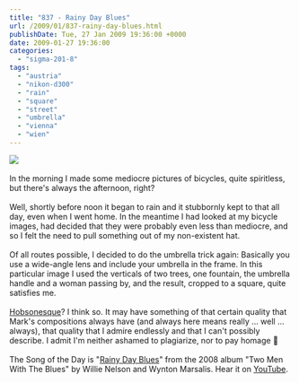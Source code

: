 ```yaml
---
title: "837 - Rainy Day Blues"
url: /2009/01/837-rainy-day-blues.html
publishDate: Tue, 27 Jan 2009 19:36:00 +0000
date: 2009-01-27 19:36:00
categories: 
  - "sigma-201-8"
tags: 
  - "austria"
  - "nikon-d300"
  - "rain"
  - "square"
  - "street"
  - "umbrella"
  - "vienna"
  - "wien"
---
```

<a href="https://d25zfm9zpd7gm5.cloudfront.net/1200x1200/2009/20090127_160941_ps.jpg" target="_blank"><img src="https://d25zfm9zpd7gm5.cloudfront.net/0600x0600/2009/20090127_160941_ps.jpg"/></a><br/><br/>In the morning I made some mediocre pictures of bicycles, quite spiritless, but there's always the afternoon, right?<br/><br/> Well, shortly before noon it began to rain and it stubbornly kept to that all day, even when I went home. In the meantime I had looked at my bicycle images, had decided that they were probably even less than mediocre, and so I felt the need to pull something out of my non-existent hat. <br/><br/>Of all routes possible, I decided to do the umbrella trick again: Basically you use a wide-angle lens and include your umbrella in the frame. In this particular image I used the verticals of two trees, one fountain, the umbrella handle and a woman passing by, and the result, cropped to a square, quite satisfies me. <br/><br/><a href="http://landscapist.squarespace.com/" target="_blank">Hobsonesque</a>? I think so. It may have something of that certain quality that Mark's compositions always have (and always here means really ... well ... always), that quality that I admire endlessly and that I can't possibly describe. I admit I'm neither ashamed to plagiarize, nor to pay homage 🙂<br/><br/>The Song of the Day is "<a href="http://www.6lyrics.com/music/willie_nelson/lyrics/rainy_day_blues.aspx" target="_blank">Rainy Day Blues</a>" from the 2008 album "Two Men With The Blues" by Willie Nelson and Wynton Marsalis. Hear it on <a href="http://www.youtube.com/watch?v=lzDm_tLNNZo" target="_blank">YouTube</a>.
